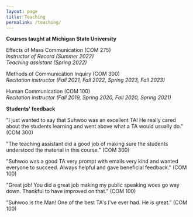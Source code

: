 ```yaml
---
layout: page
title: Teaching
permalink: /teaching/
---
```


**Courses taught at Michigan State University**

Effects of Mass Communication (COM 275)<br>
*Instructor of Record (Summer 2022)*<br>
*Teaching assistant (Spring 2022)*

Methods of Communication Inquiry (COM 300)<br>
*Recitation instructor (Fall 2021, Fall 2022, Spring 2023, Fall 2023)*

Human Communication (COM 100)<br>
*Recitation instructor (Fall 2019, Spring 2020, Fall 2020, Spring 2021)*

**Students' feedback**

"I just wanted to say that Suhwoo was an excellent TA! He really cared about the students learning and went above what a TA would usually do." (COM 300)

"The teaching assistant did a good job of making sure the students understood the material in this course." (COM 300)

"Suhwoo was a good TA very prompt with emails very kind and wanted everyone to succeed. Always helpful and gave beneficial feedback." (COM 100)

"Great job! You did a great job making my public speaking woes go way down. Thankful to have improved on that." (COM 100)

"Suhwoo is the Man! One of the best TA's I've ever had. He is great." (COM 100)

